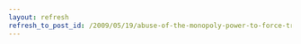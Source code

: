 ```yaml
---
layout: refresh
refresh_to_post_id: /2009/05/19/abuse-of-the-monopoly-power-to-force-transfer-of-wealth
---
```

